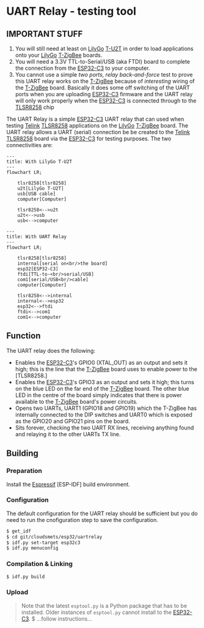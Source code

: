 # UART Relay - testing tool

## IMPORTANT STUFF
1. You will still need at least on [LilyGo] [T-U2T] in order to load applications onto your [LilyGo] [T-ZigBee] boards.
2. You will need a 3.3V TTL-to-Serial/USB (aka FTDI) board to complete the connection from the [ESP32-C3] to your computer.
3. You cannot use a simple _two ports, relay back-and-force_ test to prove this UART relay works on the [T-ZigBee] because of _interesting_ wiring of the [T-ZigBee] board.  Basically it does some off switching of the UART ports when you are uploading [ESP32-C3] firmware and the UART relay will only work properly when the [ESP32-C3] is connected through to the [TLSR8258] chip

The UART Relay is a simple [ESP32-C3] UART relay that can used when testing [Telink] [TLSR8258] applications on the [LilyGo] [T-ZigBee] board.  The UART relay allows a UART (serial) connection be be created to the [Telink] [TLSR8258] board via the [ESP32-C3] for testing purposes.  The two connectivities are:

```mermaid
---
title: With LilyGo T-U2T
---
flowchart LR;

    tlsr8258[tlsr8258]
    u2t[LilyGo T-U2T]
    usb[USB cable]
    computer[Computer]

    tlsr8258<-->u2t
    u2t<-->usb
    usb<-->computer
```
```mermaid
---
title: With UART Relay
---
flowchart LR;

    tlsr8258[tlsr8258]
    internal[serial on<br/>the board]
    esp32[ESP32-C3]
    ftdi[TTL-to-<br/>serial/USB]
    com1[serial/USB<br/>cable]
    computer[Computer]

    tlsr8258<-->internal
    internal<-->esp32
    esp32<-->ftdi
    ftdi<-->com1
    com1<-->computer
```

## Function
The UART relay does the following:
- Enables the [ESP32-C3]'s GPIO0 (XTAL_OUT) as an output and sets it high; this is the line that the [T-ZigBee] board uses to enable power to the [TLSR8258.]
- Enables the [ESP32-C3]'s GPIO3 as an output and sets it high; this turns on the blue LED on the far end of the [T-ZigBee] board.  The other blue LED in the centre of the board simply indicates that there is power available to the [T-ZigBee] board's power circuits.
- Opens two UARTs, UART1 (GPIO18 and GPIO19) which the T-ZigBee has internally connected to the DIP switches and UART0 which is exposed as the GPIO20 and GPIO21 pins on the board.
- Sits forever, checking the two UART RX lines, receiving anything found and relaying it to the other UARTs TX line.

## Building
### Preparation
Install the [Espressif] [ESP-IDF] build environment.

### Configuration
The default configuration for the UART relay should be sufficient but you do need to run the cnofiguration step to save the configuration.

```bash
$ get_idf
$ cd git/cloudsmets/esp32/uartrelay
$ idf.py set-target esp32c3
$ idf.py menuconfig
```

### Compilation & Linking
```bash
$ idf.py build
```

### Upload
> Note that the latest `esptool.py` is a Python package that has to be installed.  Older instances of `esptool.py` cannot install to the [ESP32-C3].
$ ...follow instructions...

[Espressif]: https://www.espressif.com/
[ESP32-C3]: https://www.espressif.com/en/products/socs/esp32-c3
[LilyGo]: https://www.lilygo.cc
[T-ZigBee]: https://www.lilygo.cc/products/t-zigbee-esp32-c3-tlsr8258
[T-U2T]: https://www.lilygo.cc/products/t-u2t
[Telink]: https://www.telink-semi.cn/
[TLSR8258]: https://wiki.telink-semi.cn/wiki/chip-series/TLSR825x-Series/